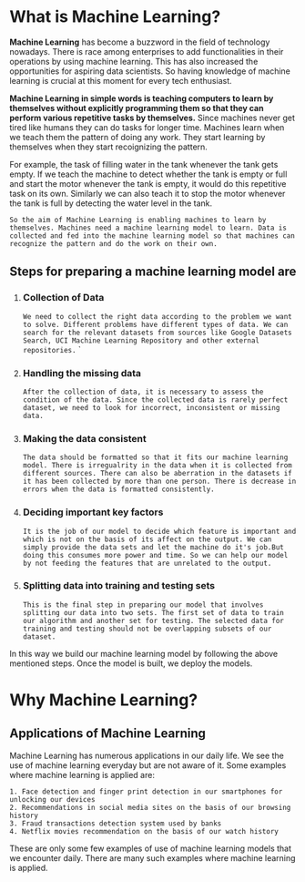 # What is Machine Learning?

__Machine Learning__ has become a buzzword in the field of technology nowadays. There is race among enterprises to add functionalities in their operations by using machine learning. This has also increased the opportunities for aspiring data scientists. So having knowledge of machine learning is crucial at this moment for every tech enthusiast.

**Machine Learning in simple words is teaching computers to learn by themselves without explicitly programming them so that they can perform various repetitive tasks by themselves.** Since machines never get
tired like humans they can do tasks for longer time. Machines learn when we teach them the pattern of doing any work. They start learning by themselves when they start recoignizing the pattern.

For example, the task of filling water in the tank whenever the tank gets empty. If we teach the machine to detect whether the tank is empty or full and start the motor whenever the tank is empty, it would do this repetitive task on its own. Similarly we can also teach it to stop the motor whenever the tank is full by detecting the water level in the tank.

 ```So the aim of Machine Learning is enabling machines to learn by themselves. Machines need a machine learning model to learn. Data is collected and fed into the machine learning model so that machines can recognize the pattern and do the work on their own.```

## Steps for preparing a machine learning model are

1. ### Collection of Data

	```We need to collect the right data according to the problem we want to solve. Different problems have different types of data. We can search for the relevant datasets from sources like Google Datasets Search, UCI Machine Learning Repository and other external repositories.```
`

2. ### Handling the missing data

    ```After the collection of data, it is necessary to assess the condition of the data. Since the collected data is rarely perfect dataset, we need to look for incorrect, inconsistent or missing data.```

3. ### Making the data consistent

    ```The data should be formatted so that it fits our machine learning model. There is irregualrity in the data when it is collected from different sources. There can also be aberration in the datasets if it has been collected by more than one person. There is decrease in errors when the data is formatted consistently.```

4. ### Deciding important key factors

     ```It is the job of our model to decide which feature is important and which is not on the basis of its affect on the output. We can simply provide the data sets and let the machine do it's job.But doing this consumes more power and time. So we can help our model by not feeding the features that are unrelated to the output.```

5. ### Splitting data into training and testing sets

	```This is the final step in preparing our model that involves splitting our data into two sets. The first set of data to train our algorithm and another set for testing. The selected data for training and testing should not be overlapping subsets of our dataset.```

In this way we build our machine learning model by following the above mentioned steps. Once the model is built, we deploy the models.

# Why Machine Learning?

## Applications of Machine Learning

Machine Learning has numerous applications in our daily life. We see the use of machine learning everyday but are not aware of it. Some examples where machine learning is applied are:
```
1. Face detection and finger print detection in our smartphones for unlocking our devices
2. Recommendations in social media sites on the basis of our browsing history
3. Fraud transactions detection system used by banks
4. Netflix movies recommendation on the basis of our watch history
```
These are only some few examples of use of machine learning models that we encounter daily. There are many such examples where machine learning is applied.

